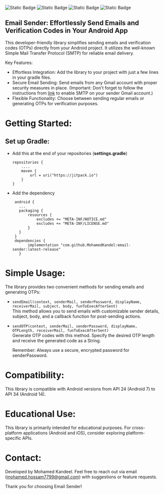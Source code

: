 ![Static Badge](https://img.shields.io/badge/Android-green) 
![Static Badge](https://img.shields.io/badge/Kotlin-mauve)
![Static Badge](https://img.shields.io/badge/latest%20release:-1.2.1-red)
![Static Badge](https://img.shields.io/badge/jitpackio-black)



## Email Sender: Effortlessly Send Emails and Verification Codes in Your Android App

This developer-friendly library simplifies sending emails and verification codes (OTPs) directly from your Android project. It utilizes the well-known Simple Mail Transfer Protocol (SMTP) for reliable email delivery.

Key Features:

 - Effortless Integration: Add the library to your project with just a few lines in your gradle files.
 - Secure Email Sending: Send emails from any Gmail account with proper security measures in place. (Important: Don't forget to follow the instructions from [link](https://www.gmass.co/blog/gmail-smtp) to enable SMTP on your sender Gmail account.)
 - Flexible Functionality: Choose between sending regular emails or generating OTPs for verification purposes.

# Getting Started:

## Set up Gradle:
 - Add this at the end of your repositories (**settings.gradle**)
    ```
    repositories {
        ....
        maven {
            url = uri("https://jitpack.io")
        }
    }
    ```
 - Add the dependency 
 
     ```
      android {
        ...
        packaging {
            resources {
                excludes += "META-INF/NOTICE.md"
                excludes += "META-INF/LICENSE.md"
            }
        }
      }
      dependencies {
            implementation "com.github.MohamedKandel:email-sender:latest-release"
        }
    ```
# Simple Usage:

The library provides two convenient methods for sending emails and generating OTPs:<br/>

 - ```sendEmail(context, senderMail, senderPassword, displayName, receiverMail, subject, body, funToExecAfterSent)```<br/>
   This method allows you to send emails with customizable sender details, subject, body, and a callback function for post-sending actions.<br/>
 - ```sendOTP(context, senderMail, senderPassword, displayName, OTPLength, receiverMail, funToExecAfterSent)```<br/> Generate OTP codes with this method. Specify the desired OTP length and receive the generated code as a String.

    Remember: Always use a secure, encrypted password for senderPassword.

# Compatibility:

This library is compatible with Android versions from API 24 (Android 7) to API 34 (Android 14).

# Educational Use:

This library is primarily intended for educational purposes. For cross-platform applications (Android and iOS), consider exploring platform-specific APIs.

# Contact:

Developed by Mohamed Kandeel. Feel free to reach out via email (mohamed.hossam7799@gmail.com) with suggestions or feature requests.

Thank you for choosing Email Sender!
